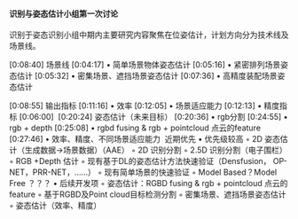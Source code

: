 #### 识别与姿态估计小组第一次讨论

识别于姿态识别小组中期内主要研究内容聚焦在位姿估计，计划方向分为技术线及场景线。





[0:08:40]  场景线
[0:04:17]  • ‎简单场景物体姿态估计
[0:05:16]  • ‎紧密排列场景姿态估计
[0:05:32]  • ‎密集场景、遮挡场景姿态估计
[0:07:36]  • ‎高精度装配场景姿态估计



[0:08:55] ‎输出指标
[0:11:16]  • ‎效率
[0:12:05]  • ‎场景适应能力
[0:12:13]  • ‎精度指标
[0:06:00] ‎
[0:20:24] 姿态估计（未来目标）
[0:20:36]  • ‎rgb分割
[0:24:55]  • ‎rgb + depth 
[0:25:08]  • ‎rgbd fusing  & rgb + pointcloud 点云的feature
[0:27:46]  • ‎效率、精度、不同场景适应能力
          ‎
          近期优先
           • 优先级较高
            ◦ ‎2D 姿态估计（生成数据->场景数据）（AAE）
            ◦ ‎2D 识别分割
            ◦ ‎2.5D 识别分割（电子围栏）
            ◦ ‎RGB +Depth 估计
            ◦ ‎现有基于DL的姿态估计方法快速验证（Densfusion， OP-NET，PRR-NET，……）
            ◦ ‎现有简单场景的快速验证
            ◦ ‎Model Based？Model Free ？？？
           • ‎后续开发项
            ◦ ‎‎姿态估计：RGBD fusing  & rgb + pointcloud 点云的feature
            ◦ ‎基于RGBD及Point cloud目标检测分割
            ◦ ‎密集场景、遮挡场景姿态估计
            ◦ ‎姿态估计（效率、精度）

